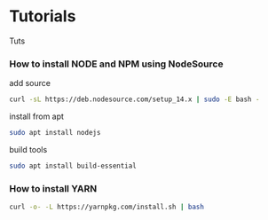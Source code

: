 # Tutorials
Tuts

### How to install NODE and NPM using NodeSource
add source
```bash
curl -sL https://deb.nodesource.com/setup_14.x | sudo -E bash -
```
install from apt
```bash
sudo apt install nodejs
```
build tools
```bash
sudo apt install build-essential
```
### How to install YARN
 ```bash
 curl -o- -L https://yarnpkg.com/install.sh | bash
 ```
